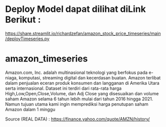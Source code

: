 

# Deploy Model dapat dilihat diLink Berikut :
https://share.streamlit.io/richardzefan/amazon_stock_price_timeseries/main/deployTimeseries.py




# amazon_timeseries

Amazon.com, Inc. adalah multinasional teknologi yang berfokus pada e-niaga, komputasi, streaming digital dan kecerdasan buatan. Amazon terlibat dalam penjualan eceran produk konsumen dan langganan di Amerika Utara serta internasional. Dataset ini terdiri dari rata-rata harga High,Low,Open,Close,Volume, dan Adj Close yang disesuaikan dan volume saham Amazon selama 6 tahun lebih mulai dari tahun 2016 hingga 2021. Namun tujuan utama kami ingin memprediksi harga penutupan saham Amazon dalam 1 minggu

Source (REAL DATA) : https://finance.yahoo.com/quote/AMZN/history/
